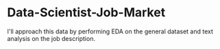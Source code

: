 # Data-Scientist-Job-Market
I'll approach this data by performing EDA on the general dataset and text analysis on the job description. 
